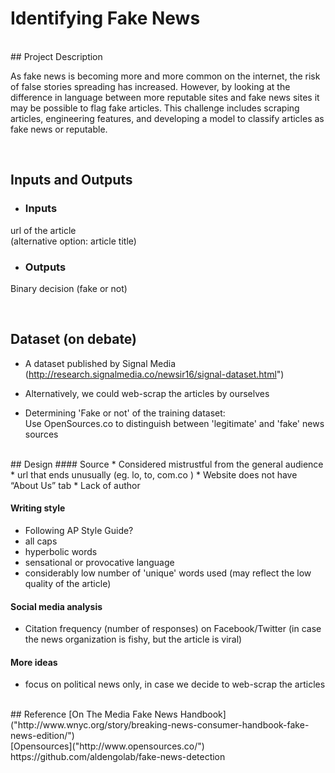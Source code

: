 #  Identifying Fake News
<br />
## Project Description

As fake news is becoming more and more common on the internet, the risk of false stories spreading has increased. However, by looking at the difference in language between more reputable sites and fake news sites it may be possible to flag fake articles. This challenge includes scraping articles, engineering features, and developing a model to classify articles as fake news or reputable.

<br />

## Inputs and Outputs
* ### Inputs
url of the article <br />
(alternative option: article title)

* ### Outputs
Binary decision (fake or not)

<br />

## Dataset (on debate)

* A dataset published by Signal Media
(http://research.signalmedia.co/newsir16/signal-dataset.html")

* Alternatively, we could web-scrap the articles by ourselves

* Determining 'Fake or not' of the training dataset: <br />
Use OpenSources.co to distinguish between 'legitimate' and 'fake' news sources

<br />
## Design
#### Source
* Considered mistrustful from the general audience
* url that ends unusually (eg. lo, to, com.co )
* Website does not have “About Us” tab
* Lack of author


#### Writing style
* Following AP Style Guide?
* all caps
* hyperbolic words
* sensational or provocative language
* considerably low number of 'unique' words used (may reflect the low quality of the article)

#### Social media analysis
* Citation frequency (number of responses) on Facebook/Twitter (in case the news organization is fishy, but the article is viral)

#### More ideas
* focus on political news only, in case we decide to web-scrap the articles

<br />
## Reference
[On The Media Fake News Handbook]("http://www.wnyc.org/story/breaking-news-consumer-handbook-fake-news-edition/") <br />
[Opensources]("http://www.opensources.co/") <br />
https://github.com/aldengolab/fake-news-detection
